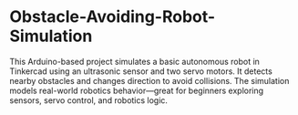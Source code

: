 # Obstacle-Avoiding-Robot-Simulation
This Arduino-based project simulates a basic autonomous robot in Tinkercad using an ultrasonic sensor and two servo motors. It detects nearby obstacles and changes direction to avoid collisions. The simulation models real-world robotics behavior—great for beginners exploring sensors, servo control, and robotics logic.
